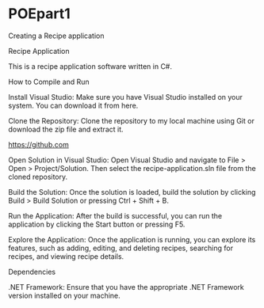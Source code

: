 # POEpart1
Creating a Recipe application

Recipe Application

This is a recipe application software written in C#.

How to Compile and Run

Install Visual Studio: Make sure you have Visual Studio installed on your system. You can download it from here.

Clone the Repository: Clone the repository to my local machine using Git or download the zip file and extract it.

https://github.com

Open Solution in Visual Studio: Open Visual Studio and navigate to File > Open > Project/Solution. Then select the recipe-application.sln file from the cloned repository.

Build the Solution: Once the solution is loaded, build the solution by clicking Build > Build Solution or pressing Ctrl + Shift + B.

Run the Application: After the build is successful, you can run the application by clicking the Start button or pressing F5.

Explore the Application: Once the application is running, you can explore its features, such as adding, editing, and deleting recipes, searching for recipes, and viewing recipe details.

Dependencies

.NET Framework: Ensure that you have the appropriate .NET Framework version installed on your machine.

